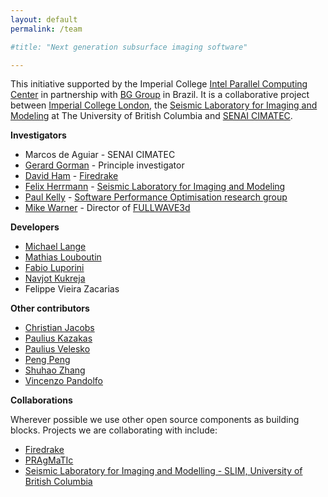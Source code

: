 ```yaml
---
layout: default
permalink: /team

#title: "Next generation subsurface imaging software"

---
```


This initiative supported by the Imperial College [Intel Parallel Computing
Center](https://software.intel.com/en-us/ipcc) in partnership with [BG
Group](http://www.bg-group.com/) in Brazil. It is a collaborative project
between [Imperial College London](http://www.imperial.ac.uk), the [Seismic
Laboratory for Imaging and Modeling](https://www.slim.eos.ubc.ca) at The
University of British Columbia and [SENAI
CIMATEC](http://portais.fieb.org.br/senai/senai-na-sua-cidade/salvador/cimatec.html).

**Investigators**

* Marcos de Aguiar  - SENAI CIMATEC
* [Gerard Gorman](http://www.imperial.ac.uk/people/g.gorman) - Principle investigator
* [David Ham](http://www.imperial.ac.uk/people/david.ham) - [Firedrake](http://firedrakeproject.org)
* [Felix Herrmann](https://www.slim.eos.ubc.ca/felix) - [Seismic Laboratory for Imaging and Modeling](https://www.slim.eos.ubc.ca)
* [Paul Kelly](http://www.doc.ic.ac.uk/~phjk/) - [Software Performance Optimisation research group](https://wwwhomes.doc.ic.ac.uk/~phjk/SPO-Webpages/index.html)
* [Mike Warner](http://www.imperial.ac.uk/people/m.warner) - Director of [FULLWAVE3d](http://fullwave3d.github.io/)

**Developers**

* [Michael Lange](http://www.imperial.ac.uk/people/michael.lange)
* [Mathias Louboutin](https://www.slim.eos.ubc.ca/content/mathias-louboutin)
* [Fabio Luporini](https://www.doc.ic.ac.uk/~fl1612)
* [Navjot Kukreja](https://github.com/navjotk)
* Felippe Vieira Zacarias


**Other contributors**

* [Christian Jacobs](http://www.christianjacobs.uk)
* [Paulius Kazakas](https://github.com/sheino)
* [Paulius Velesko](https://github.com/pvelesko)
* [Peng Peng](https://github.com/pp1336)
* [Shuhao Zhang](https://github.com/Richard-zhang)
* [Vincenzo Pandolfo](https://github.com/vincepandolfo)

**Collaborations**

Wherever possible we use other open source components as building blocks.
Projects we are collaborating with include:

* [Firedrake](http://www.firedrakeproject.org)
* [PRAgMaTIc](https://github.com/ggorman/pragmatic)
* [Seismic Laboratory for Imaging and Modelling - SLIM, University of British Columbia](https://www.slim.eos.ubc.ca/)
